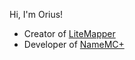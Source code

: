 Hi, I'm Orius!
- Creator of [LiteMapper](https://github.com/ItsOrius/LiteMapper)
- Developer of [NameMC+](https://github.com/M6yo/NameMCPlus)
